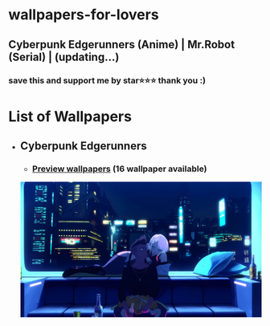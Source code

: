 # wallpapers-for-lovers
## Cyberpunk Edgerunners (Anime) | Mr.Robot (Serial) | (updating...)

### save this and support me by star⭐⭐⭐ thank you :)
# List of Wallpapers
  - ## Cyberpunk Edgerunners
    - ### [Preview wallpapers](Cyberpunk%20Edgerunners/Preview/readme.md) (16 wallpaper available)
    ![cyberpunk](Cyberpunk%20Edgerunners/Preview/cyberpunk-1920x1080-4.jpg)
